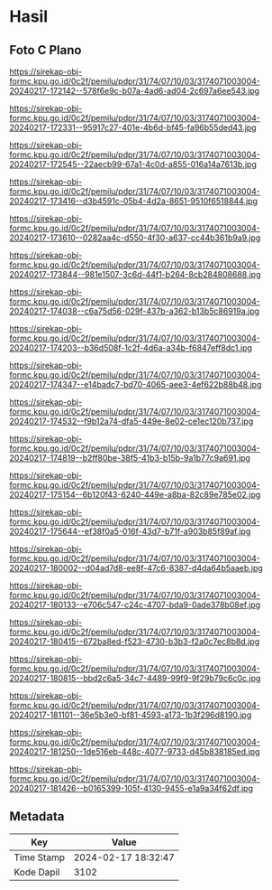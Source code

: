 # Hasil

## Foto C Plano

https://sirekap-obj-formc.kpu.go.id/0c2f/pemilu/pdpr/31/74/07/10/03/3174071003004-20240217-172142--578f6e9c-b07a-4ad6-ad04-2c697a6ee543.jpg

https://sirekap-obj-formc.kpu.go.id/0c2f/pemilu/pdpr/31/74/07/10/03/3174071003004-20240217-172331--95917c27-401e-4b6d-bf45-fa96b55ded43.jpg

https://sirekap-obj-formc.kpu.go.id/0c2f/pemilu/pdpr/31/74/07/10/03/3174071003004-20240217-172545--22aecb99-67a1-4c0d-a855-016a14a7613b.jpg

https://sirekap-obj-formc.kpu.go.id/0c2f/pemilu/pdpr/31/74/07/10/03/3174071003004-20240217-173416--d3b4591c-05b4-4d2a-8651-9510f6518844.jpg

https://sirekap-obj-formc.kpu.go.id/0c2f/pemilu/pdpr/31/74/07/10/03/3174071003004-20240217-173610--0282aa4c-d550-4f30-a637-cc44b361b9a9.jpg

https://sirekap-obj-formc.kpu.go.id/0c2f/pemilu/pdpr/31/74/07/10/03/3174071003004-20240217-173844--981e1507-3c6d-44f1-b264-8cb284808688.jpg

https://sirekap-obj-formc.kpu.go.id/0c2f/pemilu/pdpr/31/74/07/10/03/3174071003004-20240217-174038--c6a75d56-029f-437b-a362-b13b5c86919a.jpg

https://sirekap-obj-formc.kpu.go.id/0c2f/pemilu/pdpr/31/74/07/10/03/3174071003004-20240217-174203--b36d508f-1c2f-4d6a-a34b-f6847eff8dc1.jpg

https://sirekap-obj-formc.kpu.go.id/0c2f/pemilu/pdpr/31/74/07/10/03/3174071003004-20240217-174347--e14badc7-bd70-4065-aee3-4ef622b88b48.jpg

https://sirekap-obj-formc.kpu.go.id/0c2f/pemilu/pdpr/31/74/07/10/03/3174071003004-20240217-174532--f9b12a74-dfa5-449e-8e02-ce1ec120b737.jpg

https://sirekap-obj-formc.kpu.go.id/0c2f/pemilu/pdpr/31/74/07/10/03/3174071003004-20240217-174819--b2ff80be-38f5-41b3-b15b-9a1b77c9a691.jpg

https://sirekap-obj-formc.kpu.go.id/0c2f/pemilu/pdpr/31/74/07/10/03/3174071003004-20240217-175154--6b120f43-6240-449e-a8ba-82c89e785e02.jpg

https://sirekap-obj-formc.kpu.go.id/0c2f/pemilu/pdpr/31/74/07/10/03/3174071003004-20240217-175644--ef38f0a5-016f-43d7-b71f-a903b85f89af.jpg

https://sirekap-obj-formc.kpu.go.id/0c2f/pemilu/pdpr/31/74/07/10/03/3174071003004-20240217-180002--d04ad7d8-ee8f-47c6-8387-d4da64b5aaeb.jpg

https://sirekap-obj-formc.kpu.go.id/0c2f/pemilu/pdpr/31/74/07/10/03/3174071003004-20240217-180133--e706c547-c24c-4707-bda9-0ade378b08ef.jpg

https://sirekap-obj-formc.kpu.go.id/0c2f/pemilu/pdpr/31/74/07/10/03/3174071003004-20240217-180415--672ba8ed-f523-4730-b3b3-f2a0c7ec8b8d.jpg

https://sirekap-obj-formc.kpu.go.id/0c2f/pemilu/pdpr/31/74/07/10/03/3174071003004-20240217-180815--bbd2c6a5-34c7-4489-99f9-9f29b79c6c0c.jpg

https://sirekap-obj-formc.kpu.go.id/0c2f/pemilu/pdpr/31/74/07/10/03/3174071003004-20240217-181101--36e5b3e0-bf81-4593-a173-1b3f296d8190.jpg

https://sirekap-obj-formc.kpu.go.id/0c2f/pemilu/pdpr/31/74/07/10/03/3174071003004-20240217-181250--1de516eb-448c-4077-9733-d45b838185ed.jpg

https://sirekap-obj-formc.kpu.go.id/0c2f/pemilu/pdpr/31/74/07/10/03/3174071003004-20240217-181426--b0165399-105f-4130-9455-e1a9a34f62df.jpg


## Metadata

| Key        | Value               |
| ---------- | ------------------- |
| Time Stamp | 2024-02-17 18:32:47 |
| Kode Dapil | 3102                |



